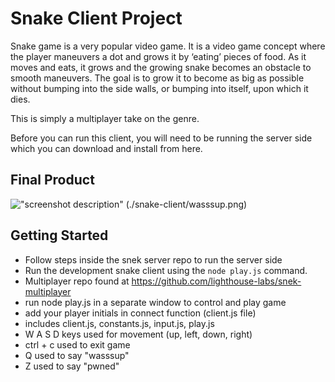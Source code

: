 # Snake Client Project

Snake game is a very popular video game. It is a video game concept where the player maneuvers a dot and grows it by ‘eating’ pieces of food. As it moves and eats, it grows and the growing snake becomes an obstacle to smooth maneuvers. The goal is to grow it to become as big as possible without bumping into the side walls, or bumping into itself, upon which it dies.

This is simply a multiplayer take on the genre.

Before you can run this client, you will need to be running the server side which you can download and install from here. 

## Final Product

!["screenshot description"](#)
(./snake-client/wasssup.png)

## Getting Started

- Follow steps inside the snek server repo to run the server side
- Run the development snake client using the `node play.js` command.
- Multiplayer repo found at https://github.com/lighthouse-labs/snek-multiplayer 
- run node play.js in a separate window to control and play game
- add your player initials in connect function (client.js file)
- includes client.js, constants.js, input.js, play.js
- W A S D keys used for movement (up, left, down, right)
- ctrl + c used to exit game
- Q used to say "wasssup"
- Z used to say "pwned"
